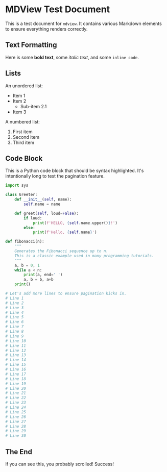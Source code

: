 # MDView Test Document

This is a test document for `mdview`. It contains various Markdown elements to ensure everything renders correctly.

## Text Formatting

Here is some **bold text**, some *italic text*, and some `inline code`.

## Lists

An unordered list:
*   Item 1
*   Item 2
    *   Sub-item 2.1
*   Item 3

A numbered list:
1.  First item
2.  Second item
3.  Third item

## Code Block

This is a Python code block that should be syntax highlighted. It's intentionally long to test the pagination feature.

```python
import sys

class Greeter:
    def __init__(self, name):
        self.name = name

    def greet(self, loud=False):
        if loud:
            print(f'HELLO, {self.name.upper()}!')
        else:
            print(f'Hello, {self.name}')

def fibonacci(n):
    """
    Generates the Fibonacci sequence up to n.
    This is a classic example used in many programming tutorials.
    """
    a, b = 0, 1
    while a < n:
        print(a, end=' ')
        a, b = b, a+b
    print()

# Let's add more lines to ensure pagination kicks in.
# Line 1
# Line 2
# Line 3
# Line 4
# Line 5
# Line 6
# Line 7
# Line 8
# Line 9
# Line 10
# Line 11
# Line 12
# Line 13
# Line 14
# Line 15
# Line 16
# Line 17
# Line 18
# Line 19
# Line 20
# Line 21
# Line 22
# Line 23
# Line 24
# Line 25
# Line 26
# Line 27
# Line 28
# Line 29
# Line 30
```

## The End

If you can see this, you probably scrolled! Success!
